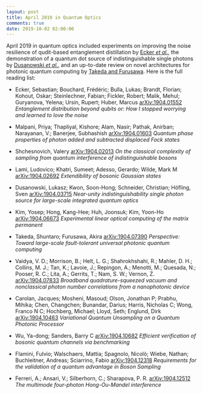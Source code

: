 ```yaml
---
layout: post
title: April 2019 in Quantum Optics
comments: true
date: 2019-10-02 02:00:00
---
```


April 2019 in quantum optics included experiments on improving the noise resilience of qudit-based entanglement distillation by [Ecker _et al._](http://arxiv.org/abs/1904.01552), the demonstration of a quantum dot source of indistinguishable single photons by [Dusanowski _et al._](http://arxiv.org/abs/1904.03715), and an up-to-date review on novel architectures for photonic quantum computing by [Takeda and Furusawa](http://arxiv.org/abs/1904.07390). Here is the full reading list:

<!--more-->

- Ecker, Sebastian; Bouchard, Frédéric; Bulla, Lukas; Brandt, Florian; Kohout, Oskar; Steinlechner, Fabian; Fickler, Robert; Malik, Mehul; Guryanova, Yelena; Ursin, Rupert; Huber, Marcus
[arXiv:1904.01552](http://arxiv.org/abs/1904.01552)
_Entanglement distribution beyond qubits or: How I stopped worrying and learned to love the noise_

- Malpani, Priya; Thapliyal, Kishore; Alam, Nasir; Pathak, Anirban; Narayanan, V.; Banerjee, Subhashish
[arXiv:1904.01603](http://arxiv.org/abs/1904.01603)
_Quantum phase properties of photon added and subtracted displaced Fock states_

- Shchesnovich, Valery
[arXiv:1904.02013](http://arxiv.org/abs/1904.02013)
_On the classical complexity of sampling from quantum interference of indistinguishable bosons_

- Lami, Ludovico; Khatri, Sumeet; Adesso, Gerardo; Wilde, Mark M
[arXiv:1904.02692](http://arxiv.org/abs/1904.02692)
_Extendibility of bosonic Gaussian states_

- Dusanowski, Lukasz; Kwon, Soon-Hong; Schneider, Christian; Höfling, Sven
[arXiv:1904.03715](http://arxiv.org/abs/1904.03715)
_Near-unity indistinguishability single photon source for large-scale integrated quantum optics_

- Kim, Yosep; Hong, Kang-Hee; Huh, Joonsuk; Kim, Yoon-Ho
[arXiv:1904.06673](http://arxiv.org/abs/1904.06673)
_Experimental linear optical computing of the matrix permanent_

- Takeda, Shuntaro; Furusawa, Akira
[arXiv:1904.07390](http://arxiv.org/abs/1904.07390)
_Perspective: Toward large-scale fault-tolerant universal photonic quantum computing_

- Vaidya, V. D.; Morrison, B.; Helt, L. G.; Shahrokhshahi, R.; Mahler, D. H.; Collins, M. J.; Tan, K.; Lavoie, J.; Repingon, A.; Menotti, M.; Quesada, N.; Pooser, R. C.; Lita, A.; Gerrits, T.; Nam, S. W.; Vernon, Z.
[arXiv:1904.07833](http://arxiv.org/abs/1904.07833)
_Broadband quadrature-squeezed vacuum and nonclassical photon number correlations from a nanophotonic device_

- Carolan, Jacques; Mosheni, Masoud; Olson, Jonathan P; Prabhu, Mihika; Chen, Changchen; Bunandar, Darius; Harris, Nicholas C; Wong, Franco N C; Hochberg, Michael; Lloyd, Seth; Englund, Dirk
[arXiv:1904.10463](http://arxiv.org/abs/1904.10463)
_Variational Quantum Unsampling on a Quantum Photonic Processor_

- Wu, Ya-dong; Sanders, Barry C
[arXiv:1904.10682](http://arxiv.org/abs/1904.10682)
_Efficient verification of bosonic quantum channels via benchmarking_

- Flamini, Fulvio; Walschaers, Mattia; Spagnolo, Nicolò; Wiebe, Nathan; Buchleitner, Andreas; Sciarrino, Fabio
[arXiv:1904.12318](http://arxiv.org/abs/1904.12318)
_Requirements for the validation of a quantum advantage in Boson Sampling_

- Ferreri, A.; Ansari, V.; Silberhorn, C.; Sharapova, P. R.
[arXiv:1904.12512](http://arxiv.org/abs/1904.12512)
_The multimode four-photon Hong-Ou-Mandel interference_


